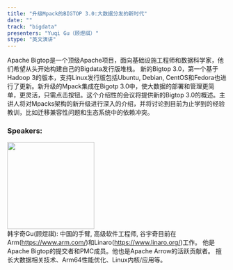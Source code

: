 ```yaml
---
title: "升级Mpack的BIGTOP 3.0:大数据分发的新时代"
date: "" 
track: "bigdata"
presenters: "Yuqi Gu（顾煜祺）"
stype: "英文演讲"
---
```

Apache Bigtop是一个顶级Apache项目，面向基础设施工程师和数据科学家，他们希望从头开始构建自己的Bigdata发行版堆栈。
新的Bigtop 3.0，第一个基于Hadoop 3的版本，支持Linux发行版包括Ubuntu, Debian, CentOS和Fedora也进行了更新。新升级的Mpack集成在Bigotp 3.0中，使大数据的部署和管理更简单，更灵活，只需点击按钮。这个介绍性的会议将提供新的Bigtop 3.0的概述。主讲人将对Mpacks架构的新升级进行深入的介绍，并将讨论到目前为止学到的经验教训，比如迁移兼容性问题和生态系统中的依赖冲突。
 ### Speakers: 
 <img src="images/speaker/1036.png" width="200" /><br>韩宇奇Gu(顾煜祺): 中国的手臂, 高级软件工程师, 谷宇奇目前在Arm(https://www.arm.com/)和Linaro(https://www.linaro.org/)工作。
他是Apache Bigtop的提交者和PMC成员。他也是Apache Arrow的活跃贡献者。
擅长大数据相关技术、Arm64性能优化、Linux内核/应用等。
 